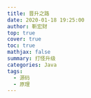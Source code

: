 ```yaml
---
title: 晋升之路
date: 2020-01-18 19:25:00
author: 靳宏财
top: true
cover: true
toc: true
mathjax: false
summary: 打怪升级
categories: Java
tags:
  - 源码
  - 原理
---
```

